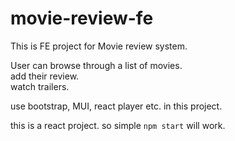 # movie-review-fe  

This is FE project for Movie review system.  

User can browse through a list of movies.  
add their review.  
watch trailers.  

use bootstrap, MUI, react player etc. in this project.  

this is a react project. so simple ``` npm start ``` will work.  
